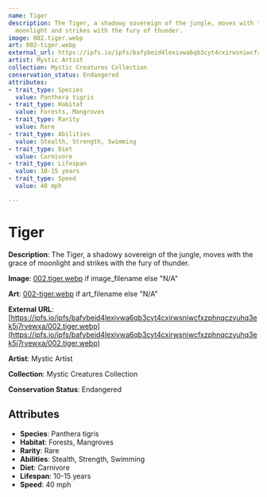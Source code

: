 ```yaml
---
name: Tiger
description: The Tiger, a shadowy sovereign of the jungle, moves with the grace of
  moonlight and strikes with the fury of thunder.
image: 002.tiger.webp
art: 002-tiger.webp
external_url: https://ipfs.io/ipfs/bafybeid4lexivwa6qb3cyt4cxirwsniwcfxzphnqczyuhq3ek5j7rvewxa/002.tiger.webp
artist: Mystic Artist
collection: Mystic Creatures Collection
conservation_status: Endangered
attributes:
- trait_type: Species
  value: Panthera tigris
- trait_type: Habitat
  value: Forests, Mangroves
- trait_type: Rarity
  value: Rare
- trait_type: Abilities
  value: Stealth, Strength, Swimming
- trait_type: Diet
  value: Carnivore
- trait_type: Lifespan
  value: 10-15 years
- trait_type: Speed
  value: 40 mph

---
```


# Tiger

**Description**: The Tiger, a shadowy sovereign of the jungle, moves with the grace of moonlight and strikes with the fury of thunder.

**Image**: [002.tiger.webp](./002.tiger.webp) if image_filename else "N/A"

**Art**: [002-tiger.webp](./002-tiger.webp) if art_filename else "N/A"

**External URL**: [https://ipfs.io/ipfs/bafybeid4lexivwa6qb3cyt4cxirwsniwcfxzphnqczyuhq3ek5j7rvewxa/002.tiger.webp](https://ipfs.io/ipfs/bafybeid4lexivwa6qb3cyt4cxirwsniwcfxzphnqczyuhq3ek5j7rvewxa/002.tiger.webp)

**Artist**: Mystic Artist

**Collection**: Mystic Creatures Collection

**Conservation Status**: Endangered

## Attributes
- **Species**: Panthera tigris
- **Habitat**: Forests, Mangroves
- **Rarity**: Rare
- **Abilities**: Stealth, Strength, Swimming
- **Diet**: Carnivore
- **Lifespan**: 10-15 years
- **Speed**: 40 mph

